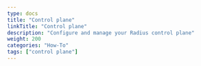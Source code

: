 ```yaml
---
type: docs
title: "Control plane"
linkTitle: "Control plane"
description: "Configure and manage your Radius control plane"
weight: 200
categories: "How-To"
tags: ["control plane"]
---
```


